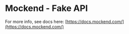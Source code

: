 # Mockend - Fake API

For more info, see docs here: [https://docs.mockend.com/](https://docs.mockend.com/)
